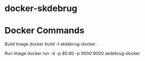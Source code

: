 # docker-skdebrug

# Docker Commands

Build Image
docker build -t skdebrug-docker .

Run Image
docker run -d -p 80:80 -p 9000:9000 skdebrug-docker